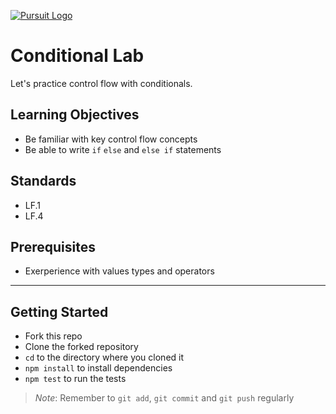 [![Pursuit Logo](https://avatars1.githubusercontent.com/u/5825944?s=200&v=4)](https://pursuit.org)


# Conditional Lab
Let's practice control flow with conditionals. 

## Learning Objectives
* Be familiar with key control flow concepts
* Be able to write `if` `else` and `else if` statements 

## Standards
* LF.1
* LF.4

## Prerequisites 
* Exerperience with values types and operators 

___

## Getting Started 
* Fork this repo
* Clone the forked repository
* `cd` to the directory where you cloned it
* `npm install` to install dependencies
* `npm test` to run the tests



> *Note*: Remember to `git add`, `git commit` and `git push` regularly

